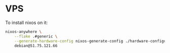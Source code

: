 # VPS

To install nixos on it:

```sh
nixos-anywhere \
    --flake .#generic \
    --generate-hardware-config nixos-generate-config ./hardware-configuration.nix \
    debian@51.75.121.66
```
